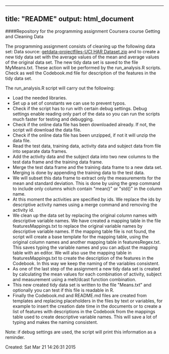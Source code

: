 <!---This file is auto generated by run_analysis
Do not edit this file, instead edit ./templates/README_template.md -->

---
title: "README"
output: html_document
---


####Repository for the programming assignment Coursera course Getting and Cleaning Data


The programming assignment consists of cleaning up the following data set: Data source: [getdata-projectfiles-UCI HAR Dataset.zip](http://d396qusza40orc.cloudfront.net/getdata%2Fprojectfiles%2FUCI%20HAR%20Dataset.zip) and to create a new tidy data set with the average values of the mean and average values of the original data set. The new tidy data set is saved to the file MyMeans.txt. These action will be performed by the run_analysis.R scripts. Check as well the Codebook.md file for description of the features in the tidy data set.

The run_analysis.R script will carry out the following:

- Load the needed libraries.
- Set up a set of constants we can use to prevent typos.
- Check if the script has to run with certain debug settings. Debug settings enable reading only part of the data so you can run the scripts much faster for testing and debugging.
- Check if the online data file has been downloaded already. If not, the script will download the data file.
- Check if the online data file has been unzipped, if not it will unzip the data file.
- Read the test data, training data, activity data and subject data from file into separate data frames.
- Add the activity data and the subject data into two new columns to the test data frame and the training data frame.
- Merge the test data frame and the training data frame to a new data set. Merging is done by appending the training data to the test data.
- We will subset this data frame to extract only the measurements for the mean and standard deviation. This is done by using the grep command to include only columns which contain "mean()" or "std()" in the column name.
- At this moment the activities are specified by ids. We replace the ids by descriptive activity names using a merge command and removing the activity id.
- We clean up the data set by replacing the original column names with descriptive variable names. We have created a mapping table in the file featuresMappings.txt to replace the original variable names by descriptive variable names. If the mapping table file is not found, the script will create a base template for the mapping table, using the original column names and another mapping table in featuresRegex.txt. This saves typing the variable names and you can adjust the mapping table with an editor. We will also use the mapping table in featuresMappings.txt to create the description of the features in the Codebook. In this way we keep the naming of the variables consistent.
- As one of the last step of the assignment a new tidy data set is created by calculating the mean values for each combination of activity, subject and measurement using a melt/dcast function combination.
- This new created tidy data set is written to the file "Means.txt" and optionally you can test if this file is readable in R.
- Finally the Codebook.md and README.md files are created from templates and replacing placeholders in the files by text or variables, for example to insert the creation date time in the documents or to create a list of features with descriptions in the Codebook from the mappings table used to create descriptive variable names. This will save a lot of typing and makes the naming consistent.

Note: if debug settings are used, the script will print this information as a reminder.




Created: Sat Mar 21 14:26:31 2015

